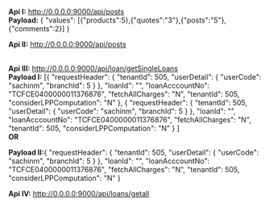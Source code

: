 <b>Api I:</b> http://0.0.0.0:9000/api/posts </br>
<b>Payload:</b> {
    "values": [{"products":5},{"quotes":"3"},{"posts":"5"}, {"comments":2}]
}

<b>Api II:</b> http://0.0.0.0:9000/api/posts </br></br>


<b>Api III:</b> http://0.0.0.0:9000/api/loan/getSingleLoans </br>
<b>Payload I:</b> [{
        "requestHeader": {
            "tenantId": 505,
            "userDetail": {
                "userCode": "sachinm",
                "branchId": 5
            }
        },
        "loanId": "",
        "loanAcccountNo": "TCFCE0400000011376876",
        "fetchAllCharges": "N",
        "tenantId": 505,
        "considerLPPComputation": "N"
    },
	{
        "requestHeader": {
            "tenantId": 505,
            "userDetail": {
                "userCode": "sachinm",
                "branchId": 5
            }
        },
        "loanId": "",
        "loanAcccountNo": "TCFCE0400000011376876",
        "fetchAllCharges": "N",
        "tenantId": 505,
        "considerLPPComputation": "N"
    }
 ]
 </br><b>OR</b>
 
 <b>Payload II:</b>{
        "requestHeader": {
            "tenantId": 505,
            "userDetail": {
                "userCode": "sachinm",
                "branchId": 5
            }
        },
        "loanId": "",
        "loanAcccountNo": "TCFCE0400000011376876",
        "fetchAllCharges": "N",
        "tenantId": 505,
        "considerLPPComputation": "N"
    }



<b>Api IV:</b> http://0.0.0.0:9000/api/loans/getall </br>